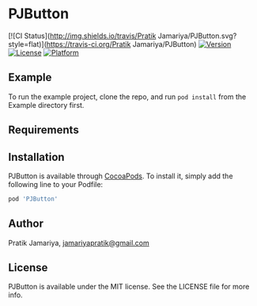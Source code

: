 # PJButton

[![CI Status](http://img.shields.io/travis/Pratik Jamariya/PJButton.svg?style=flat)](https://travis-ci.org/Pratik Jamariya/PJButton)
[![Version](https://img.shields.io/cocoapods/v/PJButton.svg?style=flat)](http://cocoapods.org/pods/PJButton)
[![License](https://img.shields.io/cocoapods/l/PJButton.svg?style=flat)](http://cocoapods.org/pods/PJButton)
[![Platform](https://img.shields.io/cocoapods/p/PJButton.svg?style=flat)](http://cocoapods.org/pods/PJButton)

## Example

To run the example project, clone the repo, and run `pod install` from the Example directory first.

## Requirements

## Installation

PJButton is available through [CocoaPods](http://cocoapods.org). To install
it, simply add the following line to your Podfile:

```ruby
pod 'PJButton'
```

## Author

Pratik Jamariya, jamariyapratik@gmail.com

## License

PJButton is available under the MIT license. See the LICENSE file for more info.
